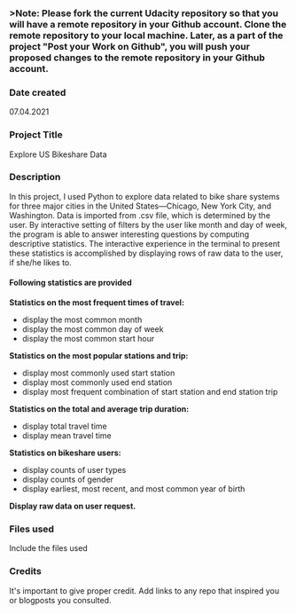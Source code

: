 ### >**Note**: Please **fork** the current Udacity repository so that you will have a **remote** repository in **your** Github account. Clone the remote repository to your local machine. Later, as a part of the project "Post your Work on Github", you will push your proposed changes to the remote repository in your Github account.

### Date created
07.04.2021

### Project Title
Explore US Bikeshare Data

### Description
In this project, I used Python to explore data related to bike share systems for three major cities in the United States—Chicago, New York City, and Washington. Data is imported from <city>.csv file, which is determined by the user.
By interactive setting of filters by the user like month and day of week,  the program is able to answer interesting questions by computing descriptive statistics.
The interactive experience in the terminal to present these statistics is accomplished by displaying rows of raw data to the user, if she/he likes to.

#### Following statistics are provided
**Statistics on the most frequent times of travel:**
* display the most common month
* display the most common day of week
* display the most common start hour

**Statistics on the most popular stations and trip:**
* display most commonly used start station
* display most commonly used end station
* display most frequent combination of start station and end station trip

**Statistics on the total and average trip duration:**
* display total travel time
* display mean travel time

**Statistics on bikeshare users:**
* display counts of user types
* display counts of gender
* display earliest, most recent, and most common year of birth

**Display raw data on user request.**

### Files used
Include the files used

### Credits
It's important to give proper credit. Add links to any repo that inspired you or blogposts you consulted.
